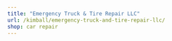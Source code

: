 ```yaml
---
title: "Emergency Truck & Tire Repair LLC"
url: /kimball/emergency-truck-and-tire-repair-llc/
shop: car repair
---
```

